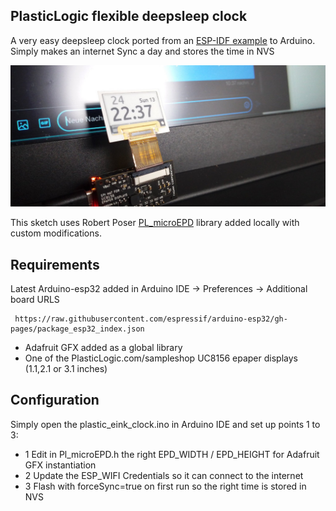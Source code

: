 ## PlasticLogic flexible deepsleep clock

A very easy deepsleep clock ported from an [ESP-IDF example](https://github.com/martinberlin/cale-idf/blob/master/main/demo-sleep-clock-v2.cpp) to Arduino.
Simply makes an internet Sync a day and stores the time in NVS 

![preview](assets/cover_picture.jpg)

This sketch uses Robert Poser [PL_microEPD](https://github.com/RobPo/Paperino) library added locally with custom modifications.

## Requirements

Latest Arduino-esp32 added in Arduino IDE -> Preferences -> Additional board URLS


     https://raw.githubusercontent.com/espressif/arduino-esp32/gh-pages/package_esp32_index.json

- Adafruit GFX added as a global library
- One of the PlasticLogic.com/sampleshop UC8156 epaper displays (1.1,2.1 or 3.1 inches)


## Configuration

Simply open the plastic_eink_clock.ino in Arduino IDE and set up points 1 to 3:

- 1 Edit in Pl_microEPD.h the right EPD_WIDTH / EPD_HEIGHT for Adafruit GFX instantiation
- 2 Update the ESP_WIFI Credentials so it can connect to the internet
- 3 Flash with forceSync=true on first run so the right time is stored in NVS


